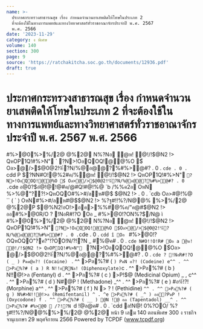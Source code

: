 ```yaml
---
name: >-
  ประกาศกระทรวงสาธารณสุข เรื่อง กำหนดจำนวนยาเสพติดให้โทษในประเภท 2
  ที่จะต้องใช้ในทางการแพทย์และทางวิทยาศาสตร์ทั่วราชอาณาจักรประจำปี พ.ศ. 2567
  พ.ศ. 2566
date: '2023-11-29'
category: ง พิเศษ
volume: 140
section: 300
page: 9
source: 'https://ratchakitcha.soc.go.th/documents/12936.pdf'
draft: true
---
```


# ประกาศกระทรวงสาธารณสุข เรื่อง กำหนดจำนวนยาเสพติดให้โทษในประเภท 2 ที่จะต้องใช้ในทางการแพทย์และทางวิทยาศาสตร์ทั่วราชอาณาจักรประจำปี พ.ศ. 2567 พ.ศ. 2566

#%>@0%>%/2@ @%2@ N%?Nอ ํ@ห! ํ@!/!$@N2 !> QหOP1Q!#%>N" ` ?N>!OอQOQ!@@%O $์ Oล>@/>$@0@2!%์?N/%@อ@@?%#%>ํ@#? . 0 . `cde . 0 . `cdd P $?NN#O!@%2#ค/%ํ@ห! ํ@!/!$@N2 !> QหOP1Q!#%>N" ` ?N>!OอQOQ!@@%O $์ Oล>@/>$@0@2!%์?N/%@อ@@?%#%>ํ@#? . 0 . `cde อ@0?$อํ@!@!@#ค/@#Q!#@!%@ `b /%%ค2อ OหN %>%@"??!>QหOQO#%>#/ลห#@$ $@N2 !> . 0 . `cdb Oล>#@!%@ `` ( ` ) OหN#%>#/ลห#@$$@N2 !> %?ฐ#!!%?/N@@% %>%/2@ @%2@P $@%N2!อO!>อค>%%#@%ค/"ค@#$@N2 !> ออ#%>@0R/O ? !NอR#!?O Oอ _ #%>@0!?ON%?$/N@ ì #%>@0%>%/2@ @%2@ N%?Nอ ํ@ห! ํ@!/!$@N2 !> QหOP1Q!#%>N" ` ?N>!OอQOQ!@@%O $์Oล>@/>$@0@2!%์?N/%@อ@@?%#%>ํ@#? . 0 . `cde . 0 . `cdd î Oอ ` #%>@0!?OQหOQO"?ค?"!?OO!N/?!?N _ #%@ค# . 0 . `cde N#O!!O!R# Oอ a ํ@ห! ํ@!/!$@N2 !> QหOP1Q!#%>N" ` ?N>!OอQOQ!@@%O $์Oล> @/>$@0@2!%์?N/%@อ@@?%#%>ํ@#? . 0 . `cde ? !NอR#!?O ( _ ) Pคค@อ?! (Cocaine) ` . ^^ >Pล%?# ( ` ) PคN อ?! (Codeine) e^^ . ^^ >Pล%?# ( a ) R N!!อRNล! (Diphenoxylate) `c . ^^ >Pล%?# ( b ) N!!@!>ล (Fentanyl) d . ^^ >Pล%?# ( c ) >P!$@ (Medicinal Opium) _ , c^^ . ^^ >Pล%?# ( d ) N#@P ! (Methadone) _^^ . ^^ >Pล%?# ( e ) #อ%์!?! (Morphine) a^^ . ^^ >Pล%?# ( f ) N > ? ! (Pethidine) `^^ . ^^ >Pล%?# ( g ) N%#>N!!@!>ล (Remifentanil) ^ . ^e >Pล%?# ( _^ ) ออ?PคP ! (Oxycodone) f . ^^ >Pล%?# ( __ ) @N !@ อล (Tapentadol) __^ . ^^ >Pล%?# #%>@0  /?!?N `d !@ล@ค# . 0 . `cdd ล!N@! 0%?OO/ %?ฐ#!!%?/N@@%%>%/2@ @%2@ หน้า 9 เลม 140 ตอนพิเศษ 300 ง ราชกิจจานุเบกษา 29 พฤศจิกายน 2566 Powered by TCPDF (www.tcpdf.org)
